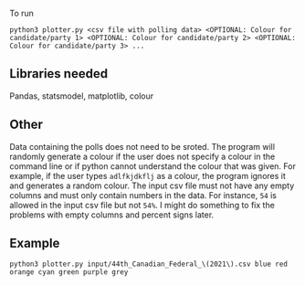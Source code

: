 To run
```
python3 plotter.py <csv file with polling data> <OPTIONAL: Colour for candidate/party 1> <OPTIONAL: Colour for candidate/party 2> <OPTIONAL: Colour for candidate/party 3> ...
```

## Libraries needed
Pandas, statsmodel, matplotlib, colour

## Other
Data containing the polls does not need to be sroted. The program will randomly generate a colour if the user does not specify a colour in the command line or if python cannot understand the colour that was given. For example, if the user types `adlfkjdkflj` as a colour, the program ignores it and generates a random colour. The input csv file must not have any empty columns and must only contain numbers in the data. For instance, `54` is allowed in the input csv file but not `54%`. I might do something to fix the problems with empty columns and percent signs later.

## Example
```
python3 plotter.py input/44th_Canadian_Federal_\(2021\).csv blue red orange cyan green purple grey
```